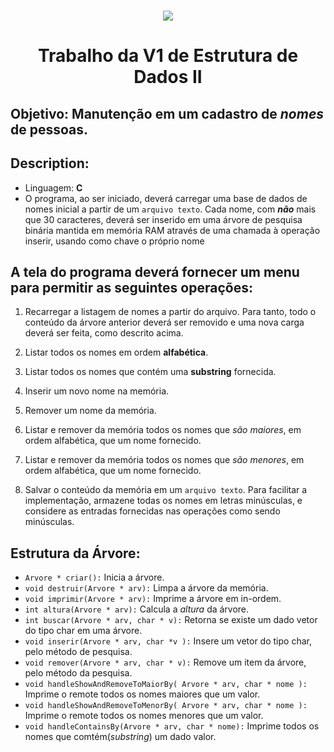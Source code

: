 <h1 align="center" >
  <img src="https://portal.fbuni.edu.br/images/logo-login.png" />
</h1>

<h1 align="center" >Trabalho da V1 de Estrutura de Dados II</h1>

## Objetivo: Manutenção em um cadastro de _nomes_ de pessoas.

## Description:

- Linguagem: **C**
- O programa, ao ser iniciado, deverá carregar uma base de dados de nomes inicial a partir de um `arquivo texto`.
  Cada nome, com **_não_** mais que 30 caracteres, deverá ser inserido em uma árvore de pesquisa binária mantida
  em memória RAM através de uma chamada à operação inserir, usando como chave o próprio nome

## A tela do programa deverá fornecer um menu para permitir as seguintes operações:

1. Recarregar a listagem de nomes a partir do arquivo. Para tanto, todo o conteúdo da árvore anterior deverá ser removido e uma nova carga deverá ser feita, como descrito acima.

2. Listar todos os nomes em ordem **alfabética**.

3. Listar todos os nomes que contém uma **substring** fornecida.

4. Inserir um novo nome na memória.

5. Remover um nome da memória.

6. Listar e remover da memória todos os nomes que _são maiores_, em ordem
   alfabética, que um nome fornecido.

7. Listar e remover da memória todos os nomes que _são menores_, em ordem alfabética, que um nome fornecido.

8. Salvar o conteúdo da memória em um `arquivo texto`. Para facilitar a implementação, armazene todas os nomes em letras minúsculas, e considere as entradas fornecidas nas operações como sendo minúsculas.

## Estrutura da Árvore:

- `Arvore * criar():` Inicia a árvore.
- `void destruir(Arvore * arv):` Limpa a árvore da memória.
- `void imprimir(Arvore * arv):` Imprime a árvore em in-ordem.
- `int altura(Arvore * arv):` Calcula a _altura_ da árvore.
- `int buscar(Arvore * arv, char * v):` Retorna se existe um dado vetor do tipo char em uma árvore.
- `void inserir(Arvore * arv, char *v ):` Insere um vetor do tipo char, pelo método de pesquisa.
- `void remover(Arvore * arv, char * v):` Remove um item da árvore, pelo método da pesquisa.
- `void handleShowAndRemoveToMaiorBy( Arvore * arv, char * nome ):` Imprime o remote todos os nomes maiores que um valor.
- `void handleShowAndRemoveToMenorBy( Arvore * arv, char * nome ):` Imprime o remote todos os nomes menores que um valor.
- `void handleContainsBy(Arvore * arv, char * nome):` Imprime todos os nomes que comtém(_substring_) um dado valor.
